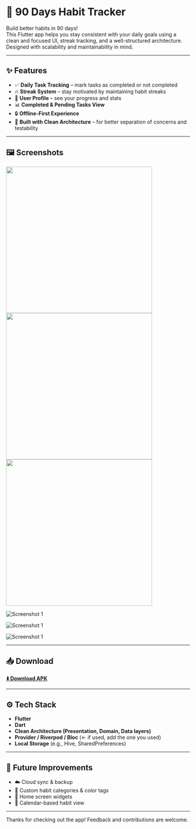 # 📱 90 Days Habit Tracker

Build better habits in 90 days!  
This Flutter app helps you stay consistent with your daily goals using a clean and focused UI, streak tracking, and a well-structured architecture. Designed with scalability and maintainability in mind.

---

## ✨ Features

- ✅ **Daily Task Tracking** – mark tasks as completed or not completed
- 🔥 **Streak System** – stay motivated by maintaining habit streaks
- 👤 **User Profile** – see your progress and stats
- 📊 **Completed & Pending Tasks View**
- 🔒 **Offline-First Experience**
- 🧱 **Built with Clean Architecture** – for better separation of concerns and testability

---

## 🖼️ Screenshots

<!-- Replace these image URLs or file paths with your actual screenshots -->

<p float="left">
  <img src="assets/screenshot1.png" height="400"/>
  <img src="assets/screenshot2.png" height="400"/>
  <img src="assets/screenshot3.png" height="400"/>
</p>

![Screenshot 1](assets/screenshot4.jpeg)

![Screenshot 1](assets/screenshot5.jpeg)

![Screenshot 1](assets/screenshot6.jpeg)

---

## 📥 Download

[**⬇️ Download APK**](https://github.com/Sunil-Andrade/90_days/releases/download/v1.0.0/app-release.apk)

---

## ⚙️ Tech Stack

- **Flutter**
- **Dart**
- **Clean Architecture (Presentation, Domain, Data layers)**
- **Provider / Riverpod / Bloc** (← if used, add the one you used)
- **Local Storage** (e.g., Hive, SharedPreferences)

---

## 🚀 Future Improvements

- ☁️ Cloud sync & backup  
- 🎨 Custom habit categories & color tags  
- 📱 Home screen widgets  
- 📆 Calendar-based habit view  

---

Thanks for checking out the app! Feedback and contributions are welcome.
